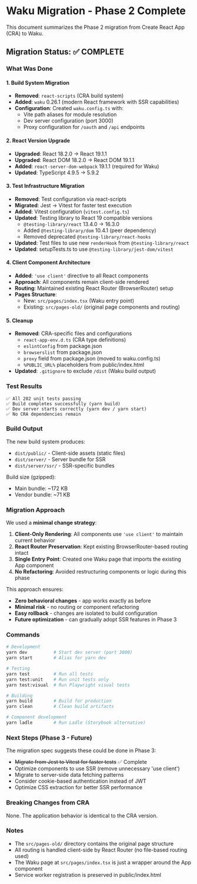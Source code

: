 # Waku Migration - Phase 2 Complete

This document summarizes the Phase 2 migration from Create React App (CRA) to Waku.

## Migration Status: ✅ COMPLETE

### What Was Done

#### 1. Build System Migration
- **Removed**: `react-scripts` (CRA build system)
- **Added**: `waku` 0.26.1 (modern React framework with SSR capabilities)
- **Configuration**: Created `waku.config.ts` with:
  - Vite path aliases for module resolution
  - Dev server configuration (port 3000)
  - Proxy configuration for `/oauth` and `/api` endpoints

#### 2. React Version Upgrade
- **Upgraded**: React 18.2.0 → React 19.1.1
- **Upgraded**: React DOM 18.2.0 → React DOM 19.1.1
- **Added**: `react-server-dom-webpack` 19.1.1 (required for Waku)
- **Updated**: TypeScript 4.9.5 → 5.9.2

#### 3. Test Infrastructure Migration
- **Removed**: Test configuration via react-scripts
- **Migrated**: Jest → Vitest for faster test execution
- **Added**: Vitest configuration (`vitest.config.ts`)
- **Updated**: Testing library to React 19 compatible versions
  - `@testing-library/react` 13.4.0 → 16.3.0
  - Added `@testing-library/dom` 10.4.1 (peer dependency)
  - Removed deprecated `@testing-library/react-hooks`
- **Updated**: Test files to use new `renderHook` from `@testing-library/react`
- **Updated**: setupTests.ts to use `@testing-library/jest-dom/vitest`

#### 4. Client Component Architecture
- **Added**: `'use client'` directive to all React components
- **Approach**: All components remain client-side rendered
- **Routing**: Maintained existing React Router (BrowserRouter) setup
- **Pages Structure**: 
  - New: `src/pages/index.tsx` (Waku entry point)
  - Existing: `src/pages-old/` (original page components and routing)
  
#### 5. Cleanup
- **Removed**: CRA-specific files and configurations
  - `react-app-env.d.ts` (CRA type definitions)
  - `eslintConfig` from package.json
  - `browserslist` from package.json
  - `proxy` field from package.json (moved to waku.config.ts)
  - `%PUBLIC_URL%` placeholders from public/index.html
- **Updated**: `.gitignore` to exclude `/dist` (Waku build output)

### Test Results

```
✅ All 202 unit tests passing
✅ Build completes successfully (yarn build)
✅ Dev server starts correctly (yarn dev / yarn start)
✅ No CRA dependencies remain
```

### Build Output

The new build system produces:
- `dist/public/` - Client-side assets (static files)
- `dist/server/` - Server bundle for SSR
- `dist/server/ssr/` - SSR-specific bundles

Build size (gzipped):
- Main bundle: ~172 KB
- Vendor bundle: ~71 KB

### Migration Approach

We used a **minimal change strategy**:

1. **Client-Only Rendering**: All components use `'use client'` to maintain current behavior
2. **React Router Preservation**: Kept existing BrowserRouter-based routing intact
3. **Single Entry Point**: Created one Waku page that imports the existing App component
4. **No Refactoring**: Avoided restructuring components or logic during this phase

This approach ensures:
- **Zero behavioral changes** - app works exactly as before
- **Minimal risk** - no routing or component refactoring
- **Easy rollback** - changes are isolated to build configuration
- **Future optimization** - can gradually adopt SSR features in Phase 3

### Commands

```bash
# Development
yarn dev          # Start dev server (port 3000)
yarn start        # Alias for yarn dev

# Testing
yarn test         # Run all tests
yarn test:unit    # Run unit tests only
yarn test:visual  # Run Playwright visual tests

# Building
yarn build        # Build for production
yarn clean        # Clean build artifacts

# Component development
yarn ladle        # Run Ladle (Storybook alternative)
```

### Next Steps (Phase 3 - Future)

The migration spec suggests these could be done in Phase 3:
- ~~Migrate from Jest to Vitest for faster tests~~ ✅ Complete
- Optimize components to use SSR (remove unnecessary 'use client')
- Migrate to server-side data fetching patterns
- Consider cookie-based authentication instead of JWT
- Optimize CSS extraction for better SSR performance

### Breaking Changes from CRA

None. The application behavior is identical to the CRA version.

### Notes

- The `src/pages-old/` directory contains the original page structure
- All routing is handled client-side by React Router (no file-based routing used)
- The Waku page at `src/pages/index.tsx` is just a wrapper around the App component
- Service worker registration is preserved in public/index.html
